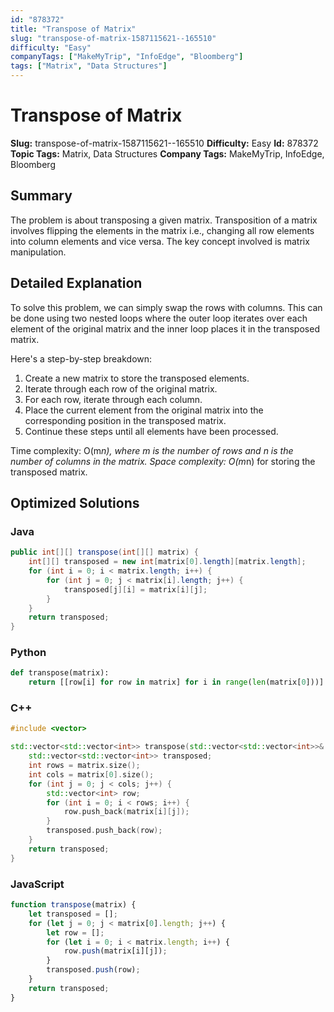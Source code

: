 ```yaml
---
id: "878372"
title: "Transpose of Matrix"
slug: "transpose-of-matrix-1587115621--165510"
difficulty: "Easy"
companyTags: ["MakeMyTrip", "InfoEdge", "Bloomberg"]
tags: ["Matrix", "Data Structures"]
---
```


**Transpose of Matrix**
=====================

**Slug:** transpose-of-matrix-1587115621--165510
**Difficulty:** Easy
**Id:** 878372
**Topic Tags:** Matrix, Data Structures
**Company Tags:** MakeMyTrip, InfoEdge, Bloomberg

## Summary
The problem is about transposing a given matrix. Transposition of a matrix involves flipping the elements in the matrix i.e., changing all row elements into column elements and vice versa. The key concept involved is matrix manipulation.

## Detailed Explanation
To solve this problem, we can simply swap the rows with columns. This can be done using two nested loops where the outer loop iterates over each element of the original matrix and the inner loop places it in the transposed matrix.

Here's a step-by-step breakdown:

1. Create a new matrix to store the transposed elements.
2. Iterate through each row of the original matrix.
3. For each row, iterate through each column.
4. Place the current element from the original matrix into the corresponding position in the transposed matrix.
5. Continue these steps until all elements have been processed.

Time complexity: O(m*n), where m is the number of rows and n is the number of columns in the matrix.
Space complexity: O(m*n) for storing the transposed matrix.

## Optimized Solutions
### Java
```java
public int[][] transpose(int[][] matrix) {
    int[][] transposed = new int[matrix[0].length][matrix.length];
    for (int i = 0; i < matrix.length; i++) {
        for (int j = 0; j < matrix[i].length; j++) {
            transposed[j][i] = matrix[i][j];
        }
    }
    return transposed;
}
```

### Python
```python
def transpose(matrix):
    return [[row[i] for row in matrix] for i in range(len(matrix[0]))]
```

### C++
```cpp
#include <vector>

std::vector<std::vector<int>> transpose(std::vector<std::vector<int>>& matrix) {
    std::vector<std::vector<int>> transposed;
    int rows = matrix.size();
    int cols = matrix[0].size();
    for (int j = 0; j < cols; j++) {
        std::vector<int> row;
        for (int i = 0; i < rows; i++) {
            row.push_back(matrix[i][j]);
        }
        transposed.push_back(row);
    }
    return transposed;
}
```

### JavaScript
```javascript
function transpose(matrix) {
    let transposed = [];
    for (let j = 0; j < matrix[0].length; j++) {
        let row = [];
        for (let i = 0; i < matrix.length; i++) {
            row.push(matrix[i][j]);
        }
        transposed.push(row);
    }
    return transposed;
}
```